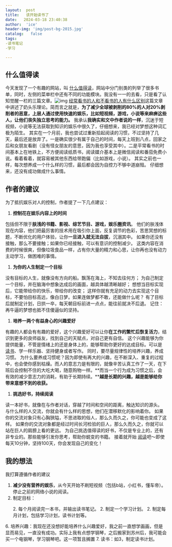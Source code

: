 ```yaml
---
layout:  post
title:   该开始读书了
date:   2024-03-18 23:40:38
author:  'ice'
header-img: 'img/post-bg-2015.jpg'
catalog:   false
tags:
-读书笔记
-学习

---
```





## 什么值得读


今天发现了一个有趣的网站，叫 [什么值得读](https://www.shenmezhidedu.com/)，网站中分门别类的列举了很多书单，同时，左侧的菜单栏中还有不同的功能模块。我没有一一的去看，只是看了认知觉醒一栏的三篇文章。![img](https://img-blog.csdnimg.cn/img_convert/067d49a772be61af5c1c80b58e1fcfd1.png) [经常看书的人和不看书的人有什么区别](https://www.shenmezhidedu.com/jinri/haowen/5884.html)这篇文章中讲述了奶头乐理论。简而言之就是，**为了减少全球被剥削的80%的人对20%剥削者的恶意，上层人通过使用快速的娱乐，比如短视频，游戏，小说等来麻痹这些人，让他们丧失独立思考的能力。**
 我承认**我确实和文中作者说的一样**，沉迷于短视频，小说等无法获取到知识的娱乐中很久了，仔细想来，我已经对梦想这种词汇极为陌生。
 其实在一个月前，我也尝试过重新拾起阅读的习惯，不过坚持了几天，最后还是放弃了。一是确实很少有属于自己的时间，每天上班到八点，回家之后和女朋友看剧（没有怪女朋友的意思，因为我也享受其中）。二是平常看书的时间基本上在地铁上，不方便阅读纸质书，阅读媒介基本上是微信阅读和番茄免费小说。看着看着，就容易被其他东西给带跑偏（比如游戏，小说）。
 其实之前也一样，每次想养成一个什么样的习惯，最后都会因为自控力不够中道崩殂。
 仔细想来，还没有成功做成什么事情。



## 作者的建议

为了抵抗娱乐对人的控制，作者提了一下几点建议：

1. **控制花在娱乐内容上的时间**

包括但不限于**肤浅的书籍、影视、综艺节目、游戏，娱乐圈资讯**。
 他们的肤浅体现在内容，他们把最厉害的技术用在吸引你上面，反复调节的色彩，苦思冥想的标题，不断优化的用户体验，让你**一旦进入就无法自拔**，沉溺其中。
 如果你还没有接触，那么不要接触；如果你已经接触，可以有意识的控制减少。
 这类内容在消费的时候很爽，但像垃圾食品一样，占有你大量的精力和心思，让你再也没有动力主动学习，做困难的事情。

1. **为你的人生制定一个目标**

没有目标的人生，就像没有方向的船。飘荡在海上，不知去往何方；
 为自己制定一个目标，并在脑海中想象达成后的画面，越具体越清晰越好；
 想想当目标实现后，它能带给你的快乐，带给你的改变；
 这样你就有充足的动力去实现这个目标，不要怕目标高远，像白日梦。如果连做梦都不敢，还能做什么呢？
 有了目标后就制定计划，日拱一卒，每天朝目标前进一点点，能往前就决不后退。
 记住：再牛逼的梦想也抵不住傻逼似的坚持。

1. **培养一两个有益身心的兴趣爱好**

有趣的人都会有有趣的爱好，这个兴趣爱好可以让你**在工作的繁忙后恢复活力**，结识到更多的良师益友，找到自己的天赋点，对自己更有自信。
 这个兴趣能够为你提供能量，不管是情绪上的还是身体上的，能够帮助你更好的达成目标。可以是 [读书](https://www.shenmezhidedu.com/tag/%e8%af%bb%e4%b9%a6)、学一样乐器、坚持健身或者写作。
 同时，要尽量规律性的培养兴趣，养成习惯。
 为什么要养成习惯呢？因为即使有再大的兴趣，在不断深入、重复的过程中，也会使你感到枯燥。而人的意志力是有限的，就像辛苦认真工作了一天，在下班后会控制不住的大吃大喝，随意购物一样。**而当一个行为成为习惯之后，会有效的减少意志力的消耗，有助于长期持续。****越是长期的兴趣，越是能够给你带来意想不到的收获。**

1. **挑选好书，持续阅读**

读一本好书，就像在与作者对话，穿越了时间和空间的距离，触达知识的源头。
 与什么样的人交流，你就会有什么样的思想，他们在潜移默化的影响着你。
 如果你的交流对象只有心胸狭隘，不思进取的俗人，那么久而久之，你可能也变成了这样。
 如果你的交流对象都是经过时间长河检验的巨人，那么久而久之，你就可以站在巨人的肩膀上看的更远。
 为自己挑选值得读的好书，不仅是专业上的，还有非专业的。那些能够引发你思考，帮助你蜕变的书籍。
 接着就开始 [阅读](https://www.shenmezhidedu.com/tag/%e9%98%85%e8%af%bb)吧～即使每天10分钟，坚持100天，你会发现自己的变化！



## 我的想法

我打算遵循作者的建议

1. **减少没有营养的娱乐**，从今天开始不刷短视频（包括b站，小红书，懂车帝）。停止之前的网络小说的阅读。
2. 制定目标： 
 <ol>
  2. 每个月阅读完一本书，并输出读书笔记。
  2. 制定一个学习计划。
  2. 制定每月计划，包括学习计划，读书计划等。
 </ol>
6. 培养兴趣：我现在还没想好能培养什么兴趣爱好，我之前一直想学画画，但是显而易见，一直没有成功。实际上我有点想学钢琴，之后搬家到苏州后，我可能会买一个电钢琴，学习钢琴吧。这一项暂且搁置
7. 读书：如3，制定读书计划。

